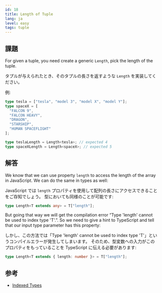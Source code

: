 ```yaml
---
id: 18
title: Length of Tuple
lang: ja
level: easy
tags: tuple
---
```


## 課題

For given a tuple, you need create a generic `Length`, pick the length of the
tuple.

タプルが与えられたとき、そのタプルの長さを返すような `Length` を実装してください。

例:

```ts
type tesla = ["tesla", "model 3", "model X", "model Y"];
type spaceX = [
  "FALCON 9",
  "FALCON HEAVY",
  "DRAGON",
  "STARSHIP",
  "HUMAN SPACEFLIGHT"
];

type teslaLength = Length<tesla>; // expected 4
type spaceXLength = Length<spaceX>; // expected 5
```

## 解答

We know that we can use property `length` to access the length of the array in
JavaScript. We can do the same in types as well:

JavaScript では `length` プロパティを使用して配列の長さにアクセスできることをご存知でしょう。
型においても同様のことが可能です:

```ts
type Length<T extends any> = T["length"];
```

But going that way we will get the compilation error “Type 'length' cannot be
used to index type 'T'.”. So we need to give a hint to TypeScript and tell that
our input type parameter has this property:

しかし、この方法では「Type 'length' cannot be used to index type 'T'」というコンパイルエラーが発生してしまいます。
そのため、型変数への入力がこのプロパティをもっていることを TypeScript に伝える必要があります:

```ts
type Length<T extends { length: number }> = T["length"];
```

## 参考

- [Indexed Types](https://www.typescriptlang.org/docs/handbook/2/indexed-access-types.html)
